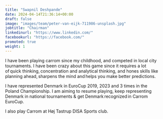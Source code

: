 ```yaml
---
title: "Swapnil Deshpande"
date: 2024-04-14T21:36:14+00:00
draft: false
image: "images/team/peter-van-eijk-711986-unsplash.jpg"
jobtitle: "Chairman"
linkedinurl: "https://www.linkedin.com/"
facebookurl: "https://facebook.com/"
promoted: true
weight: 1
---
```


I have been playing carrom since my childhood, and competed in local city tournaments. I have been crazy about this game since it requires a lot of quick thinking, concentration and analytical thinking, and hones skills like planning ahead, sharpens the mind and helps you make better predictions.

I have represented Denmark in EuroCup 2019, 2023 and 3 times in the Poland Championship. I am aiming to resume playing, keep representing Denmark in national tournaments & get Denmark recognized in Carrom EuroCup.

I also play Carrom at Høj Tastrup DISA Sports club.
